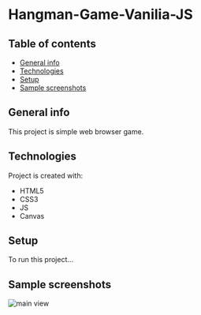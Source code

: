 # Hangman-Game-Vanilia-JS

## Table of contents
* [General info](#general-info)
* [Technologies](#technologies)
* [Setup](#setup)
* [Sample screenshots](#Sample-screenshots)

## General info
This project is simple web browser game.
	
## Technologies
Project is created with:
* HTML5
* CSS3
* JS
* Canvas
	
## Setup
To run this project...

## Sample screenshots

![main view](https://user-images.githubusercontent.com/83215700/159060155-cb9e5ab1-cc34-478c-9198-e8d7bac335e6.PNG)
